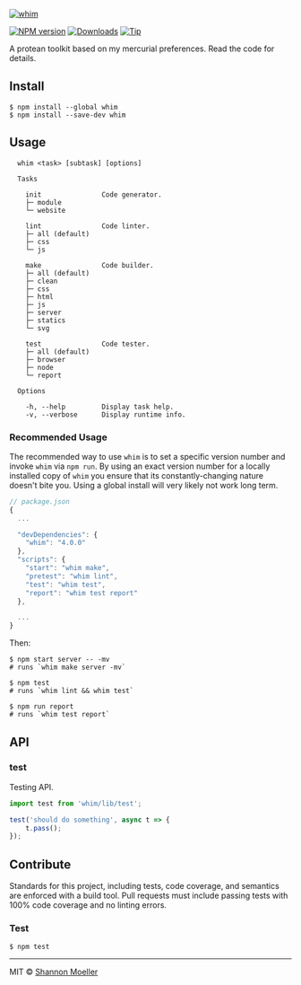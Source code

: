 [![whim](https://cdn.rawgit.com/shannonmoeller/whim/27a17fd/media/logo.svg)](https://github.com/shannonmoeller/whim#readme)

[![NPM version][npm-img]][npm-url] [![Downloads][downloads-img]][npm-url] [![Tip][tip-img]][tip-url]

A protean toolkit based on my mercurial preferences. Read the code for details.

## Install

    $ npm install --global whim
    $ npm install --save-dev whim

## Usage

```
  whim <task> [subtask] [options]

  Tasks

    init               Code generator.
    ├─ module
    └─ website

    lint               Code linter.
    ├─ all (default)
    ├─ css
    └─ js

    make               Code builder.
    ├─ all (default)
    ├─ clean
    ├─ css
    ├─ html
    ├─ js
    ├─ server
    ├─ statics
    └─ svg

    test               Code tester.
    ├─ all (default)
    ├─ browser
    ├─ node
    └─ report

  Options

    -h, --help         Display task help.
    -v, --verbose      Display runtime info.
```

### Recommended Usage

The recommended way to use `whim` is to set a specific version number and invoke `whim` via `npm run`. By using an exact version number for a locally installed copy of `whim` you ensure that its constantly-changing nature doesn't bite you. Using a global install will very likely not work long term.

```js
// package.json
{
  ...

  "devDependencies": {
    "whim": "4.0.0"
  },
  "scripts": {
    "start": "whim make",
    "pretest": "whim lint",
    "test": "whim test",
    "report": "whim test report"
  },

  ...
}
```

Then:

    $ npm start server -- -mv
    # runs `whim make server -mv`

    $ npm test
    # runs `whim lint && whim test`

    $ npm run report
    # runs `whim test report`

## API

### test

Testing API.

```js
import test from 'whim/lib/test';

test('should do something', async t => {
    t.pass();
});
```

## Contribute

Standards for this project, including tests, code coverage, and semantics are enforced with a build tool. Pull requests must include passing tests with 100% code coverage and no linting errors.

### Test

    $ npm test

----

MIT © [Shannon Moeller](http://shannonmoeller.com)

[tip-img]:    https://img.shields.io/badge/tip-jar-yellow.svg?style=flat-square
[tip-url]:    https://www.amazon.com/gp/registry/wishlist/1VQM9ID04YPC5?sort=universal-price
[downloads-img]: http://img.shields.io/npm/dm/whim.svg?style=flat-square
[npm-img]:       http://img.shields.io/npm/v/whim.svg?style=flat-square
[npm-url]:       https://npmjs.org/package/whim
